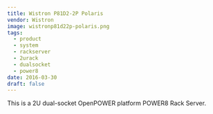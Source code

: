```yaml
---
title: Wistron P81D2-2P Polaris
vendor: Wistron
image: wistronp81d22p-polaris.png
tags:
  - product
  - system
  - rackserver
  - 2urack
  - dualsocket
  - power8
date: 2016-03-30
draft: false
---
```


This is a 2U dual-socket OpenPOWER platform POWER8 Rack Server.

